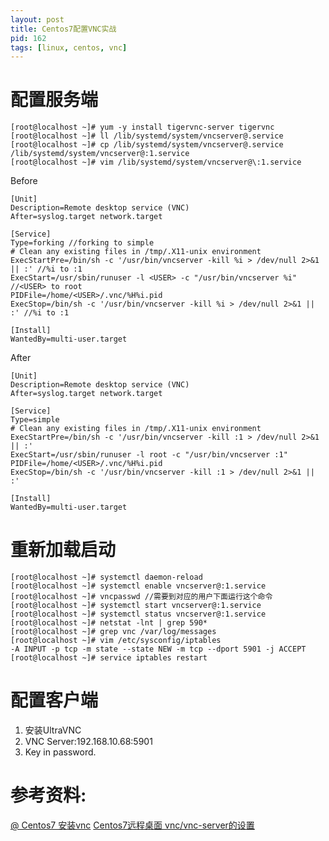 ```yaml
---
layout: post
title: Centos7配置VNC实战
pid: 162
tags: [linux, centos, vnc]
---
```

# 配置服务端

    [root@localhost ~]# yum -y install tigervnc-server tigervnc
    [root@localhost ~]# ll /lib/systemd/system/vncserver@.service
    [root@localhost ~]# cp /lib/systemd/system/vncserver@.service /lib/systemd/system/vncserver@:1.service
    [root@localhost ~]# vim /lib/systemd/system/vncserver@\:1.service

Before 

    [Unit]
    Description=Remote desktop service (VNC)
    After=syslog.target network.target

    [Service]
    Type=forking //forking to simple
    # Clean any existing files in /tmp/.X11-unix environment
    ExecStartPre=/bin/sh -c '/usr/bin/vncserver -kill %i > /dev/null 2>&1 || :' //%i to :1
    ExecStart=/usr/sbin/runuser -l <USER> -c "/usr/bin/vncserver %i" //<USER> to root
    PIDFile=/home/<USER>/.vnc/%H%i.pid
    ExecStop=/bin/sh -c '/usr/bin/vncserver -kill %i > /dev/null 2>&1 || :' //%i to :1

    [Install]
    WantedBy=multi-user.target


After

    [Unit]
    Description=Remote desktop service (VNC)
    After=syslog.target network.target

    [Service]
    Type=simple
    # Clean any existing files in /tmp/.X11-unix environment
    ExecStartPre=/bin/sh -c '/usr/bin/vncserver -kill :1 > /dev/null 2>&1 || :'
    ExecStart=/usr/sbin/runuser -l root -c "/usr/bin/vncserver :1"
    PIDFile=/home/<USER>/.vnc/%H%i.pid
    ExecStop=/bin/sh -c '/usr/bin/vncserver -kill :1 > /dev/null 2>&1 || :'

    [Install]
    WantedBy=multi-user.target

# 重新加载启动

    [root@localhost ~]# systemctl daemon-reload
    [root@localhost ~]# systemctl enable vncserver@:1.service
    [root@localhost ~]# vncpasswd //需要到对应的用户下面运行这个命令
    [root@localhost ~]# systemctl start vncserver@:1.service
    [root@localhost ~]# systemctl status vncserver@:1.service
    [root@localhost ~]# netstat -lnt | grep 590*
    [root@localhost ~]# grep vnc /var/log/messages
    [root@localhost ~]# vim /etc/sysconfig/iptables
    -A INPUT -p tcp -m state --state NEW -m tcp --dport 5901 -j ACCEPT
    [root@localhost ~]# service iptables restart



# 配置客户端

1. 安装UltraVNC
2. VNC Server:192.168.10.68:5901
3. Key in password.



# 参考资料: 

[@ Centos7 安装vnc](http://blog.sina.com.cn/s/blog_6347780c0102v6ce.html)
[Centos7远程桌面 vnc/vnc-server的设置](http://uchase.blog.51cto.com/880483/1545357)
